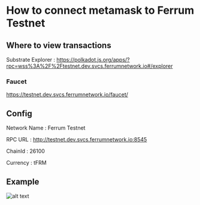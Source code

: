 # How to connect metamask to Ferrum Testnet

## Where to view transactions

Substrate Explorer : https://polkadot.js.org/apps/?rpc=wss%3A%2F%2Ftestnet.dev.svcs.ferrumnetwork.io#/explorer


### Faucet 

https://testnet.dev.svcs.ferrumnetwork.io/faucet/


## Config

Network Name : Ferrum Testnet

RPC URL : http://testnet.dev.svcs.ferrumnetwork.io:8545

ChainId : 26100

Currency : tFRM


## Example 

![alt text](./ferrum-metamask.png "metamask-example")